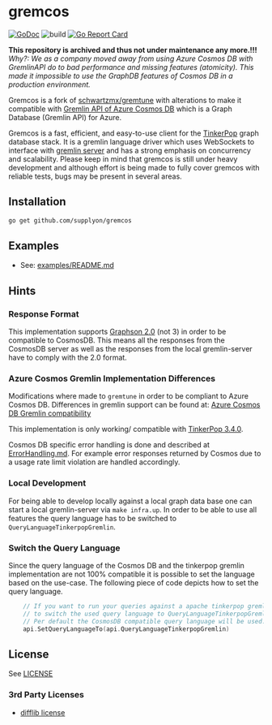 # gremcos

[![GoDoc](https://godoc.org/github.com/supplyon/gremcos?status.svg)](https://godoc.org/github.com/supplyon/gremcos) ![build](https://github.com/supplyon/gremcos/workflows/build/badge.svg?branch=master) [![Go Report Card](https://goreportcard.com/badge/github.com/supplyon/gremcos)](https://goreportcard.com/report/github.com/supplyon/gremcos)

**This repository is archived and thus not under maintenance any more.!!!**
_Why?: We as a company moved away from using Azure Cosmos DB with GremlinAPI do to bad performance and missing features (atomicity). This made it impossible to use the GraphDB features of Cosmos DB in a production environment._

Gremcos is a fork of [schwartzmx/gremtune](https://github.com/schwartzmx/gremtune) with alterations to make it compatible with [Gremlin API of Azure Cosmos DB](https://docs.microsoft.com/en-us/azure/cosmos-db/graph-introduction) which is a Graph Database (Gremlin API) for Azure.

Gremcos is a fast, efficient, and easy-to-use client for the [TinkerPop](http://tinkerpop.apache.org/docs/current/reference/) graph database stack. It is a gremlin language driver which uses WebSockets to interface with [gremlin server](http://tinkerpop.apache.org/docs/current/reference/#gremlin-server) and has a strong emphasis on concurrency and scalability. Please keep in mind that gremcos is still under heavy development and although effort is being made to fully cover gremcos with reliable tests, bugs may be present in several areas.

## Installation

```bash
go get github.com/supplyon/gremcos
```

## Examples

- See: [examples/README.md](examples/README.md)

## Hints

### Response Format

This implementation supports [Graphson 2.0](http://tinkerpop.apache.org/docs/3.4.0/dev/io/#graphson-2d0) (not 3) in order to be compatible to CosmosDB. This means all the responses from the CosmosDB server as well as the responses from the local gremlin-server have to comply with the 2.0 format.

### Azure Cosmos Gremlin Implementation Differences

Modifications where made to `gremtune` in order to be compliant to Azure Cosmos DB. Differences in gremlin support can be found at: [Azure Cosmos DB Gremlin compatibility](https://docs.microsoft.com/en-us/azure/cosmos-db/gremlin-compatibility)

This implementation is only working/ compatible with [TinkerPop 3.4.0](http://tinkerpop.apache.org/downloads.html).

Cosmos DB specific error handling is done and described at [ErrorHandling.md](ErrorHandling.md). For example error responses returned by Cosmos due to a usage rate limit violation are handled accordingly.

### Local Development

For being able to develop locally against a local graph data base one can start a local gremlin-server via `make infra.up`.
In order to be able to use all features the query language has to be switched to `QueryLanguageTinkerpopGremlin`.

### Switch the Query Language

Since the query language of the Cosmos DB and the tinkerpop gremlin implementation are not 100% compatible it is possible to set the language based on the use-case.
The following piece of code depicts how to set the query language.

```go
    // If you want to run your queries against a apache tinkerpop gremlin server it is recommended
    // to switch the used query language to QueryLanguageTinkerpopGremlin.
    // Per default the CosmosDB compatible query language will be used.
    api.SetQueryLanguageTo(api.QueryLanguageTinkerpopGremlin)
```

## License

See [LICENSE](LICENSE.md)

### 3rd Party Licenses

- [difflib license](https://github.com/pmezard/go-difflib/blob/master/LICENSE)
